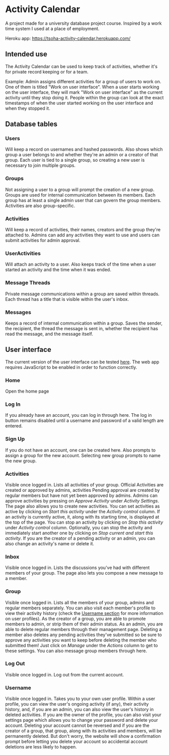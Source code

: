 # Activity Calendar
A project made for a university database project course. Inspired by a work time system I used at a place of employment.

Heroku app: https://tsoha-activity-calendar.herokuapp.com/
## Intended use
The Activity Calendar can be used to keep track of activities, whether it's for private record keeping or for a team.

Example: Admin assigns different activities for a group of users to work on. One of them is titled "Work on user interface". When a user starts working on the user interface, they will mark "Work on user interface" as the current activity until they stop doing it. People within the group can look at the exact timestamps of when the user started working on the user interface and when they stopped it.
## Database tables
### Users
Will keep a record on usernames and hashed passwords. Also shows which group a user belongs to and whether they're an admin or a creator of that group. Each user is tied to a single group, so creating a new user is necessary to join multiple groups.
### Groups
Not assigning a user to a group will prompt the creation of a new group. Groups are used for internal communication between its members. Each group has at least a single admin user that can govern the group members. Activities are also group-specific.
### Activities
Will keep a record of activities, their names, creators and the group they're attached to. Admins can add any activities they want to use and users can submit activities for admin approval.
### UserActivities
Will attach an activity to a user. Also keeps track of the time when a user started an activity and the time when it was ended.
### Message Threads
Private message communications within a group are saved within threads. Each thread has a title that is visible within the user's inbox.
### Messages
Keeps a record of internal communication within a group. Saves the sender, the recipient, the thread the message is sent in, whether the recipient has read the message, and the message itself.
## User interface
The current version of the user interface can be tested [here](https://tsoha-activity-calendar.herokuapp.com/). The web app requires JavaScript to be enabled in order to function correctly.
### Home
Open the home page
### Log In
If you already have an account, you can log in through here. The log in button remains disabled until a username and password of a valid length are entered.
### Sign Up
If you do not have an account, one can be created here. Also prompts to assign a group for the new account. Selecting new group prompts to name the new group.
### Activities
Visible once logged in. Lists all activities of your group. Official Activities are created or approved by admins, activities Pending approval are created by regular members but have not yet been approved by admins. Admins can approve activities by pressing on _Approve Activity_ under _Activity Settings_. The page also allows you to create new activities. You can set activities as active by clicking on _Start this activity_ under the _Activity control_ column. If an activity is currently active, it, along with its starting time, is displayed at the top of the page. You can stop an activity by clicking on _Stop this activity_ under _Activity control_ column. Optionally, you can stop the activity and immediately start another one by clicking on _Stop current and start this activity_. If you are the creator of a pending activity or an admin, you can also change an activity's name or delete it.
### Inbox
Visible once logged in. Lists the discussions you've had with different members of your group. The page also lets you compose a new message to a member.
### Group
Visible once logged in. Lists all the members of your group, admins and regular members separately. You can also visit each member's profile to view their activity history (check the [Username section](https://github.com/Veloxization/activity-calendar#username) for more information on user profiles). As the creator of a group, you are able to promote members to admin, or strip them of their admin status. As an admin, you are able to delete regular members through their management page. Deleting a member also deletes any pending activities they've submitted so be sure to approve any activities you want to keep before deleting the member who submitted them! Just click on _Manage_ under the _Actions_ column to get to these settings. You can also message group members through here.
### Log Out
Visible once logged in. Log out from the current account.
### Username
Visible once logged in. Takes you to your own user profile. Within a user profile, you can view the user's ongoing activity (if any), their activity history, and, if you are an admin, you can also view the user's history in deleted activities. If you are the owner of the profile, you can also visit your settings page which allows you to change your password and delete your account. Deleting your account cannot be reversed and if you are the creator of a group, that group, along with its activities and members, will be permanently deleted. But don't worry, the website will show a confirmation prompt before letting you delete your account so accidental account deletions are less likely to happen.
